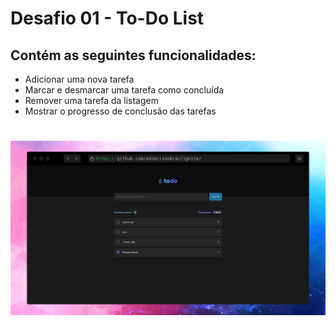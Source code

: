 # Desafio 01 - To-Do List

## Contém as seguintes funcionalidades:
- Adicionar uma nova tarefa
- Marcar e desmarcar uma tarefa como concluída
- Remover uma tarefa da listagem
- Mostrar o progresso de conclusão das tarefas

<h1 align="center">
   <img alt="Todo-List" src="./src/assets/screenshot-todo.png" width="900px;"/>
</h1>
